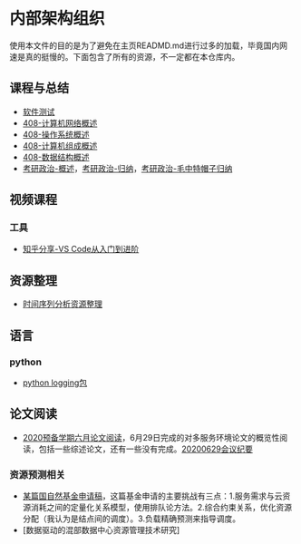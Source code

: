 # 内部架构组织

使用本文件的目的是为了避免在主页READMD.md进行过多的加载，毕竟国内网速是真的挺慢的。下面包含了所有的资源，不一定都在本仓库内。

## 课程与总结
* [软件测试](https://github.com/wtysos11/blogWiki/issues/5)
* [408-计算机网络概述](https://github.com/wtysos11/NoteBook/issues/26)
* [408-操作系统概述](https://github.com/wtysos11/NoteBook/issues/52)
* [408-计算机组成概述](https://github.com/wtysos11/NoteBook/issues/30)
* [408-数据结构概述](https://github.com/wtysos11/NoteBook/issues/37)
* [考研政治-概述](https://github.com/wtysos11/NoteBook/issues/33)，[考研政治-归纳](https://github.com/wtysos11/NoteBook/issues/67)，[考研政治-毛中特帽子归纳](https://github.com/wtysos11/NoteBook/issues/69)

## 视频课程
### 工具
* [知乎分享-VS Code从入门到进阶](https://github.com/wtysos11/blogWiki/issues/48)

## 资源整理
* [时间序列分析资源整理](https://github.com/wtysos11/blogWiki/issues/35)

## 语言
### python
* [python logging包](https://github.com/wtysos11/blogWiki/issues/37)

## 论文阅读

* [2020预备学期六月论文阅读](长期项目/研究生入学/20200629例会/2020六月论文泛读一期.md)，6月29日完成的对多服务环境论文的概览性阅读，包括一些综述论文，还有一些没有完成。[20200629会议纪要](https://github.com/wtysos11/NoteBook/issues/144#issuecomment-651015951)

### 资源预测相关

* [某篇国自然基金申请稿](论文阅读/资源预测/某国自然基金申请1.md)，这篇基金申请的主要挑战有三点：1.服务需求与云资源消耗之间的定量化关系模型，使用排队论方法。2.综合约束关系，优化资源分配（我认为是结点间的调度）。3.负载精确预测来指导调度。
* [数据驱动的混部数据中心资源管理技术研究]